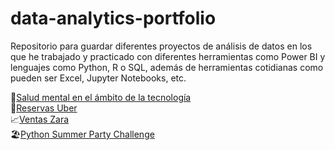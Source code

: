 # data-analytics-portfolio
Repositorio para guardar diferentes proyectos de análisis de datos en los que he trabajado y practicado con diferentes herramientas como Power BI y lenguajes como Python, R o SQL, además de herramientas cotidianas
como pueden ser Excel, Jupyter Notebooks, etc.


:brain:[Salud mental en el ámbito de la tecnología](https://github.com/AlvaroPicaza/data-analytics-portfolio/tree/994587796250822bc6d1cb5c20dd2948e9692e76/Salud%20mental%20tecnolog%C3%ADa)\
:taxi:[Reservas Uber](https://github.com/AlvaroPicaza/data-analytics-portfolio/tree/606dd13296dd55f2efd7b019655d20744218bdb5/Uber)\
:chart_with_upwards_trend:[Ventas Zara](https://github.com/AlvaroPicaza/data-analytics-portfolio/tree/606dd13296dd55f2efd7b019655d20744218bdb5/Ventas%20Zara)\
:beach_umbrella:[Python Summer Party Challenge](https://github.com/AlvaroPicaza/data-analytics-portfolio/tree/606dd13296dd55f2efd7b019655d20744218bdb5/python-summer-party)
